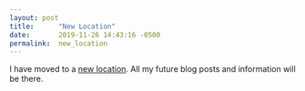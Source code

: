 ```yaml
---
layout: post
title:      "New Location"
date:       2019-11-26 14:43:16 -0500
permalink:  new_location
---
```



I have moved to a [new location](http://benlshapiro.com/). All my future blog posts and information will be there.                                                                                                                                                                                                                                                                                                                                                                                                                                                                                                                                                                                                                                                                                                                                                                                                                                                                                                                                                                                                                                                                                                                                                                                                                                                                                                                                                                                                                                                            
